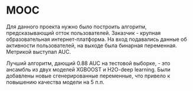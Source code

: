 # MOOC

Для данного проекта нужно было построить алгоритм, предсказывающий отток пользователей. 
Заказчик - крупная образовательная интернет-платформа. На вход подавались данные об активности пользователей, на выходе была бинарная переменная.
Метрикой выступал AUC.

Лучший алгоритм, дающий 0.88 AUC на тестовой выборке, - это ансамбль из двух моделей XGBOOST и H2O-deep learning.
Были добавлены новые сгенерированные переменные, что привело к повышению качества модели на 5 п.п.

